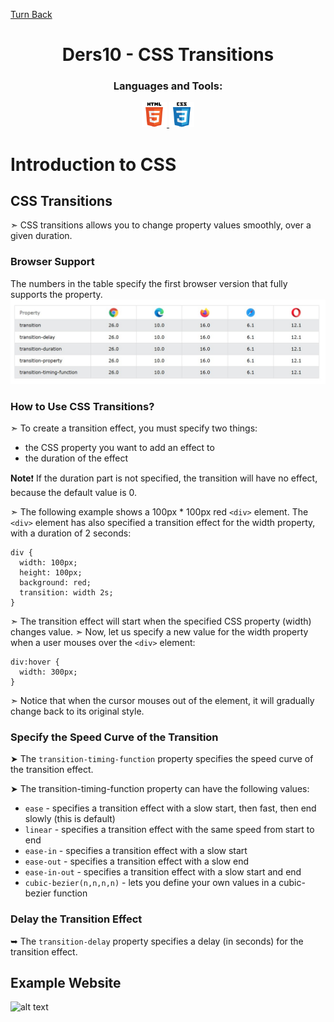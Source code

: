 [Turn Back](../../../)
<h1 align="center">Ders10 - CSS Transitions</h1>



<h3 align="center">Languages and Tools:</h3>
<p align="center"><a href="https://www.w3.org/html/" target="_blank" rel="noreferrer"> <img src="https://raw.githubusercontent.com/devicons/devicon/master/icons/html5/html5-original-wordmark.svg" alt="html5" width="40" height="40"/> </a> <a href="https://www.w3schools.com/css/" target="_blank" rel="noreferrer"> <img src="https://raw.githubusercontent.com/devicons/devicon/master/icons/css3/css3-original-wordmark.svg" alt="css3" width="40" height="40"/> </a> </p>

# Introduction to CSS


## CSS Transitions

&#10147; CSS transitions allows you to change property values smoothly, over a given duration.

### Browser Support

The numbers in the table specify the first browser version that fully supports the property.
![alt text](./photos/media1.jpg)

### How to Use CSS Transitions?

&#10147; To create a transition effect, you must specify two things:

- the CSS property you want to add an effect to
- the duration of the effect

<b>Note</b>&#10071; If the duration part is not specified, the transition will have no effect, because the default value is 0.

&#10147; The following example shows a 100px * 100px red `<div>` element. The `<div>` element has also specified a transition effect for the width property, with a duration of 2 seconds:

    div {
      width: 100px;
      height: 100px;
      background: red;
      transition: width 2s;
    }

&#10147; The transition effect will start when the specified CSS property (width) changes value.
&#10147; Now, let us specify a new value for the width property when a user mouses over the `<div>` element:

    div:hover {
      width: 300px;
    }

&#10147; Notice that when the cursor mouses out of the element, it will gradually change back to its original style.

### Specify the Speed Curve of the Transition

&#10148; The `transition-timing-function` property specifies the speed curve of the transition effect.

&#10148; The transition-timing-function property can have the following values:

- `ease` - specifies a transition effect with a slow start, then fast, then end slowly (this is default)
- `linear` - specifies a transition effect with the same speed from start to end
- `ease-in` - specifies a transition effect with a slow start
- `ease-out` - specifies a transition effect with a slow end
- `ease-in-out` - specifies a transition effect with a slow start and end
- `cubic-bezier(n,n,n,n)` - lets you define your own values in a cubic-bezier function

### Delay the Transition Effect

&#10149; The `transition-delay` property specifies a delay (in seconds) for the transition effect.

## Example Website

![alt text](https://github.com/waroi/TurkcellFrontend2023/blob/main/Ogrenciler/SelahattinDemir/Dersler/Ders10/Section02/photos/media.gif)

